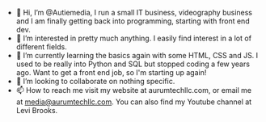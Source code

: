 - 👋 Hi, I’m @Autiemedia, I run a small IT business, videography business and I am finally getting back into programming, starting with front end dev.
- 👀 I’m interested in pretty much anything. I easily find interest in a lot of different fields.
- 🌱 I’m currently learning the basics again with some HTML, CSS and JS. I used to be really into Python and SQL but stopped coding a few years ago. Want to get a front end job, so I'm starting up again!
- 💞️ I’m looking to collaborate on nothing specific.
- 📫 How to reach me visit my website at aurumtechllc.com, or email me at media@aurumtechllc.com. You can also find my Youtube channel at Levi Brooks.

<!---
Autiemedia/Autiemedia is a ✨ special ✨ repository because its `README.md` (this file) appears on your GitHub profile.
You can click the Preview link to take a look at your changes.
--->

